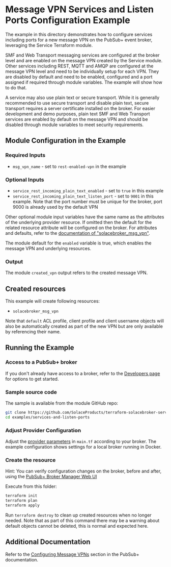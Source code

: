 # Message VPN Services and Listen Ports Configuration Example

The example in this directory demonstrates how to configure services including ports for a new message VPN on the PubSub+ event broker, leveraging the Service Terraform module.

SMF and Web Transport messaging services are configured at the broker level and are enabled on the message VPN created by the Service module. Other services including REST, MQTT and AMQP are configured at the message VPN level and need to be individually setup for each VPN. They are disabled by default and need to be enabled, configured and a port assigned if required through module variables. The example will show how to do that.

A service may also use plain text or secure transport. While it is generally recommended to use secure transport and disable plain text, secure transport requires a server certificate installed on the broker. For easier development and demo purposes, plain text SMF and Web Transport services are enabled by default on the message VPN and should be disabled through module variables to meet security requirements.

## Module Configuration in the Example

### Required Inputs

* `msg_vpn_name` - set to `rest-enabled-vpn` in the example

### Optional Inputs

* `service_rest_incoming_plain_text_enabled` - set to `true` in this example
* `service_rest_incoming_plain_text_listen_port` - set to `9001` in this example. Note that the port number must be unique for the broker, port 9000 is already used by the default VPN

Other optional module input variables have the same name as the attributes of the underlying provider resource. If omitted then the default for the related resource attribute will be configured on the broker. For attributes and defaults, refer to the [documentation of "solacebroker_msg_vpn"](https://registry.terraform.io/providers/SolaceProducts/solacebroker/latest/docs/resources/msg_vpn#optional).

The module default for the `enabled` variable is true, which enables the message VPN and underlying resources.

### Output

The module `created_vpn` output refers to the created message VPN.

## Created resources

This example will create following resources:

* `solacebroker_msg_vpn`

Note that `default` ACL profile, client profile and client username objects will also be automatically created as part of the new VPN but are only available by referencing their name.

## Running the Example

### Access to a PubSub+ broker

If you don't already have access to a broker, refer to the [Developers page](https://www.solace.dev/) for options to get started.

### Sample source code

The sample is available from the module GitHub repo:

```bash
git clone https://github.com/SolaceProducts/terraform-solacebroker-service.git
cd examples/services-and-listen-ports
```

### Adjust Provider Configuration

Adjust the [provider parameters](https://registry.terraform.io/providers/SolaceProducts/solacebroker/latest/docs#schema) in `main.tf` according to your broker. The example configuration shows settings for a local broker running in Docker.

### Create the resource

Hint: You can verify configuration changes on the broker, before and after, using the [PubSub+ Broker Manager Web UI](https://docs.solace.com/Admin/Broker-Manager/PubSub-Manager-Overview.htm)

Execute from this folder:

```bash
terraform init
terraform plan
terraform apply
```

Run `terraform destroy` to clean up created resources when no longer needed. Note that as part of this command there may be a warning about default objects cannot be deleted, this is normal and expected here.

## Additional Documentation

Refer to the [Configuring Message VPNs](https://docs.solace.com/Features/VPN/Configuring-VPNs.htm) section in the PubSub+ documentation.
